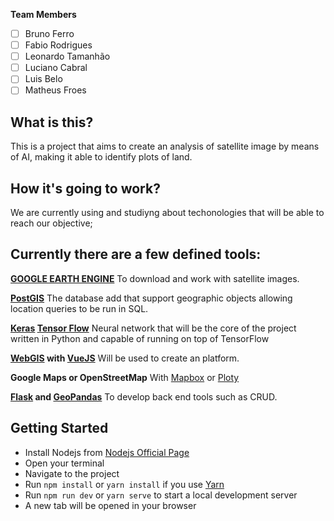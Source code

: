 **Team Members**

- [ ] Bruno Ferro
- [ ] Fabio Rodrigues
- [ ] Leonardo Tamanhão
- [ ] Luciano Cabral
- [ ] Luis Belo
- [ ] Matheus Froes

## What is this?

This is a project that aims to create an analysis of satellite image by means of AI,
making it able to identify plots of land.

## How it's going to work?

We are currently using and studiyng about techonologies that will be able to reach our
objective;

## Currently there are a few defined tools:

**[GOOGLE EARTH ENGINE](earthengine.google.com)** To download and work with satellite
images.

**[PostGIS](https://postgis.net/)** The database add that support geographic objects
allowing location queries to be run in SQL.

**[Keras](https://keras.io/) [Tensor Flow](https://www.tensorflow.org/)** Neural network
that will be the core of the project written in Python and capable of running on top of
TensorFlow

**[WebGIS](http://www.webgis.com/) with [VueJS](https://vuejs.org/)** Will be used to
create an platform.

**Google Maps or OpenStreetMap** With [Mapbox](https://www.mapbox.com/) or
[Ploty](https://plot.ly/)

**[Flask](https://palletsprojects.com/p/flask/) and
[GeoPandas](https://geopandas.org/)** To develop back end tools such as CRUD.

## Getting Started

- Install Nodejs from [Nodejs Official Page](https://nodejs.org/en/)
- Open your terminal
- Navigate to the project
- Run `npm install` or `yarn install` if you use [Yarn](https://yarnpkg.com/en/)
- Run `npm run dev` or `yarn serve` to start a local development server
- A new tab will be opened in your browser
